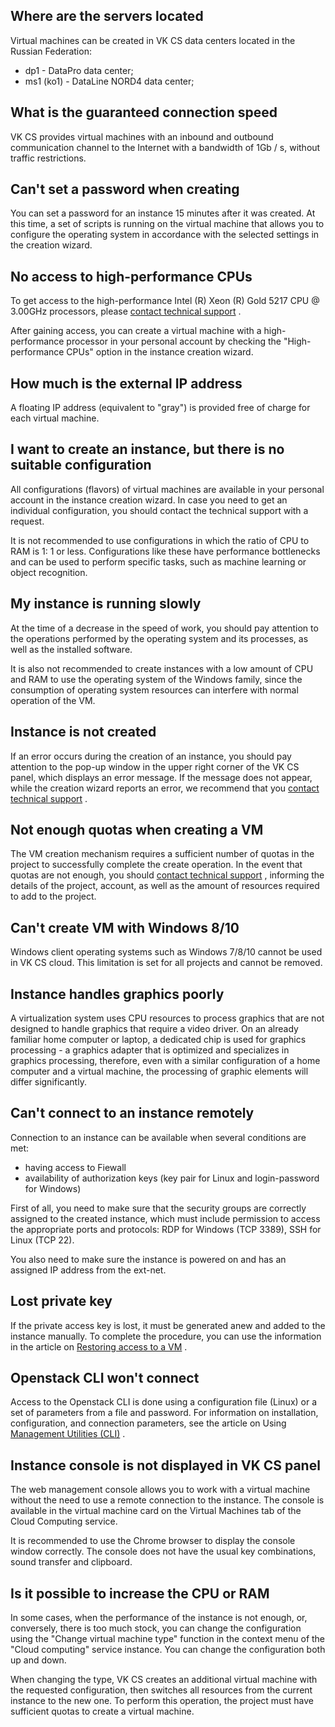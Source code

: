 ## Where are the servers located

Virtual machines can be created in VK CS data centers located in the Russian Federation:

- dp1 - DataPro data center;
- ms1 (ko1) - DataLine NORD4 data center;

## What is the guaranteed connection speed

VK CS provides virtual machines with an inbound and outbound communication channel to the Internet with a bandwidth of 1Gb / s, without traffic restrictions.

## Can't set a password when creating

You can set a password for an instance 15 minutes after it was created. At this time, a set of scripts is running on the virtual machine that allows you to configure the operating system in accordance with the selected settings in the creation wizard.

## No access to high-performance CPUs

To get access to the high-performance Intel (R) Xeon (R) Gold 5217 CPU @ 3.00GHz processors, please [contact technical support](https://mcs.mail.ru/docs/contacts) .

After gaining access, you can create a virtual machine with a high-performance processor in your personal account by checking the "High-performance CPUs" option in the instance creation wizard.

## How much is the external IP address

A floating IP address (equivalent to "gray") is provided free of charge for each virtual machine.

## I want to create an instance, but there is no suitable configuration

All configurations (flavors) of virtual machines are available in your personal account in the instance creation wizard. In case you need to get an individual configuration, you should contact the technical support with a request.

It is not recommended to use configurations in which the ratio of CPU to RAM is 1: 1 or less. Configurations like these have performance bottlenecks and can be used to perform specific tasks, such as machine learning or object recognition.

## My instance is running slowly

At the time of a decrease in the speed of work, you should pay attention to the operations performed by the operating system and its processes, as well as the installed software.

It is also not recommended to create instances with a low amount of CPU and RAM to use the operating system of the Windows family, since the consumption of operating system resources can interfere with normal operation of the VM.

## Instance is not created

If an error occurs during the creation of an instance, you should pay attention to the pop-up window in the upper right corner of the VK CS panel, which displays an error message. If the message does not appear, while the creation wizard reports an error, we recommend that you [contact technical support](https://mcs.mail.ru/docs/contacts) .

## Not enough quotas when creating a VM

The VM creation mechanism requires a sufficient number of quotas in the project to successfully complete the create operation. In the event that quotas are not enough, you should [contact technical support](https://mcs.mail.ru/docs/contacts) , informing the details of the project, account, as well as the amount of resources required to add to the project.

## Can't create VM with Windows 8/10

Windows client operating systems such as Windows 7/8/10 cannot be used in VK CS cloud. This limitation is set for all projects and cannot be removed.

## Instance handles graphics poorly

A virtualization system uses CPU resources to process graphics that are not designed to handle graphics that require a video driver. On an already familiar home computer or laptop, a dedicated chip is used for graphics processing - a graphics adapter that is optimized and specializes in graphics processing, therefore, even with a similar configuration of a home computer and a virtual machine, the processing of graphic elements will differ significantly.

## Can't connect to an instance remotely

Connection to an instance can be available when several conditions are met:

- having access to Fiewall
- availability of authorization keys (key pair for Linux and login-password for Windows)

First of all, you need to make sure that the security groups are correctly assigned to the created instance, which must include permission to access the appropriate ports and protocols: RDP for Windows (TCP 3389), SSH for Linux (TCP 22).

You also need to make sure the instance is powered on and has an assigned IP address from the ext-net.

## Lost private key

If the private access key is lost, it must be generated anew and added to the instance manually. To complete the procedure, you can use the information in the article on [Restoring access to a VM](https://mcs.mail.ru/help/en_US/vm-connect/recover-access-vm) .

## Openstack CLI won't connect

Access to the Openstack CLI is done using a configuration file (Linux) or a set of parameters from a file and password. For information on installation, configuration, and connection parameters, see the article on Using [Management Utilities (CLI)](https://mcs.mail.ru/help/en_US/create-vm/vm-create-cli) .

## Instance console is not displayed in VK CS panel

The web management console allows you to work with a virtual machine without the need to use a remote connection to the instance. The console is available in the virtual machine card on the Virtual Machines tab of the Cloud Computing service.

It is recommended to use the Chrome browser to display the console window correctly. The console does not have the usual key combinations, sound transfer and clipboard.

## Is it possible to increase the CPU or RAM

In some cases, when the performance of the instance is not enough, or, conversely, there is too much stock, you can change the configuration using the "Change virtual machine type" function in the context menu of the "Cloud computing" service instance. You can change the configuration both up and down.

When changing the type, VK CS creates an additional virtual machine with the requested configuration, then switches all resources from the current instance to the new one. To perform this operation, the project must have sufficient quotas to create a virtual machine.
